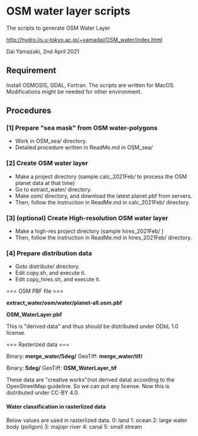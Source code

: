 # OSM water layer scripts
The scripts to generate OSM Water Layer

http://hydro.iis.u-tokyo.ac.jp/~yamadai/OSM_water/index.html

Dai Yamazaki, 2nd April 2021

## Requirement
Install OSMOSIS, GDAL, Fortran.
The scripts are written for MacOS. Modifications might be needed for other environment.

## Procedures
### [1] Prepare "sea mask" from OSM water-polygons
- Work in OSM_sea/ directory.
- Detailed procedure written in ReadMe.md in OSM_sea/

### [2] Create OSM water layer
- Make a project directory (sample calc_2021Feb/ to process the OSM planet data at that time)
- Go to extract_water/ directory.
- Make osm/ directory, and download the latest planet.pbf from servers.
- Then, follow the instruction in ReadMe.md  in calc_2021Feb/ directory.

### [3] (optional) Create High-resolution OSM water layer
- Make a high-res project directory (sample hires_2021Feb/ )
- Then, follow the instruction in ReadMe.md  in hires_2021Feb/ directory.

### [4] Prepare distribution data
- Goto distribute/ directory.
- Edit copy.sh, and execute it.
- Edit copy_hires.sh, and execute it.

=== OSM PBF file ===

<Original> **extract_water/osm/water/planet-all.osm.pbf**

<Copied as> **OSM_WaterLayer.pbf**

This is "derived data" and thus should be distributed under ODbL 1.0 license.

=== Rasterized data ===

<Original>

Binary: **merge_water/5deg/**
GeoTiff: **merge_water/tif/**

<Copied as>

Binary: **5deg/**
GeoTiff: **OSM_WaterLayer_tif**

These data are "creative works"(not derived data) according to the OpenStreetMap guideline. So we can put any license. Now this is distributed under CC-BY 4.0.

#### Water classification in rasterlized data
Below values are used in rasterlized data.
0: land
1: ocean
2: large water body (poligon)
3: majopr river
4: canal
5: small stream

